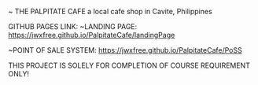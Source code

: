 ~ THE PALPITATE CAFE
a local cafe shop in Cavite, Philippines

GITHUB PAGES LINK:
~LANDING PAGE:
https://jwxfree.github.io/PalpitateCafe/landingPage

~POINT OF SALE SYSTEM:
https://jwxfree.github.io/PalpitateCafe/PoSS

THIS PROJECT IS SOLELY FOR COMPLETION OF COURSE REQUIREMENT ONLY!
